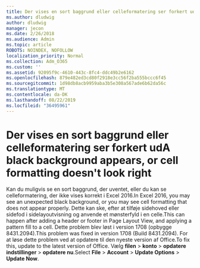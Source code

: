 ```yaml
---
title: Der vises en sort baggrund eller celleformatering ser forkert ud
ms.author: dludwig
author: dludwig
manager: jecon
ms.date: 2/26/2018
ms.audience: Admin
ms.topic: article
ROBOTS: NOINDEX, NOFOLLOW
localization_priority: Normal
ms.collection: Adm_O365
ms.custom: ''
ms.assetid: 92095f9c-4610-443c-8fc4-ddc49b2e6162
ms.openlocfilehash: 879e482ed3cd80f2918e3cc56f2ba555bccc6f45
ms.sourcegitcommit: 1d98db8acb9959aba3b5e308a567ade6b62da56c
ms.translationtype: MT
ms.contentlocale: da-DK
ms.lasthandoff: 08/22/2019
ms.locfileid: "36495961"
---
```

# <a name="a-black-background-appears-or-cell-formatting-doesnt-look-right"></a><span data-ttu-id="4f43f-102">Der vises en sort baggrund eller celleformatering ser forkert ud</span><span class="sxs-lookup"><span data-stu-id="4f43f-102">A black background appears, or cell formatting doesn't look right</span></span>

<span data-ttu-id="4f43f-103">Kan du muligvis se en sort baggrund, der uventet, eller du kan se celleformatering, der ikke vises korrekt i Excel 2016.</span><span class="sxs-lookup"><span data-stu-id="4f43f-103">In Excel 2016, you may see an unexpected black background, or you may see cell formatting that does not appear properly.</span></span> <span data-ttu-id="4f43f-104">Dette kan ske, efter at tilføje sidehoved eller sidefod i sidelayoutvisning og anvende et mønsterfyld i en celle.</span><span class="sxs-lookup"><span data-stu-id="4f43f-104">This can happen after adding a header or footer in Page Layout View, and applying a pattern fill to a cell.</span></span> <span data-ttu-id="4f43f-105">Dette problem blev løst i version 1708 (opbygge 8431.2094).</span><span class="sxs-lookup"><span data-stu-id="4f43f-105">This problem was fixed in version 1708 (Build 8431.2094).</span></span> <span data-ttu-id="4f43f-106">For at løse dette problem ved at opdatere til den nyeste version af Office.</span><span class="sxs-lookup"><span data-stu-id="4f43f-106">To fix this, update to the latest version of Office.</span></span> <span data-ttu-id="4f43f-107">Vælg **filen** \> **konto** \> **opdatere indstillinger** \> **opdatere nu**.</span><span class="sxs-lookup"><span data-stu-id="4f43f-107">Select **File** \> **Account** \> **Update Options** \> **Update Now**.</span></span>
  

